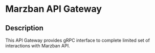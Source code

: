 # Marzban API Gateway

## Description

This API Gateway provides gRPC interface to complete limited set of interactions with Marzban API.
